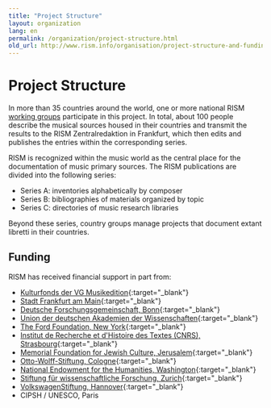 ```yaml
---
title: "Project Structure"
layout: organization
lang: en
permalink: /organization/project-structure.html
old_url: http://www.rism.info/organisation/project-structure-and-funding.html
---
```


# Project Structure

In more than 35 countries around the world, one or more national RISM [working groups](/international.html) participate in this project. In total, about 100 people describe the musical sources housed in their countries and transmit the results to the RISM Zentralredaktion in Frankfurt, which then edits and publishes the entries within the corresponding series.

RISM is recognized within the music world as the central place for the documentation of music primary sources. The RISM publications are divided into the following series:

* Series A: inventories alphabetically by composer
* Series B: bibliographies of materials organized by topic
* Series C: directories of music research libraries

Beyond these series, country groups manage projects that document extant libretti in their countries.

## Funding

RISM has received financial support in part from:

* [Kulturfonds der VG Musikedition](https://www.vg-musikedition.de/){:target="_blank"}
* [Stadt Frankfurt am Main](http://www.kultur.frankfurt.de/){:target="_blank"}
* [Deutsche Forschungsgemeinschaft, Bonn](http://www.dfg.de/){:target="_blank"}
* [Union der deutschen Akademien der Wissenschaften](http://www.akademienunion.de/){:target="_blank"}
* [The Ford Foundation, New York](http://www.fordfoundation.org/){:target="_blank"}
* [Institut de Recherche et d'Histoire des Textes (CNRS), Strasbourg](http://www.irht.cnrs.fr/){:target="_blank"}
* [Memorial Foundation for Jewish Culture, Jerusalem](http://www.mfjc.org/){:target="_blank"}
* [Otto-Wolff-Stiftung, Cologne](http://www.otto-wolff-institut.de/){:target="_blank"}
* [National Endowment for the Humanities, Washington](http://www.neh.gov/){:target="_blank"}
* [Stiftung für wissenschaftliche Forschung, Zurich](http://www.researchers.uzh.ch/){:target="_blank"}
* [VolkswagenStiftung, Hannover](http://www.volkswagen-stiftung.de/){:target="_blank"}
* CIPSH / UNESCO, Paris